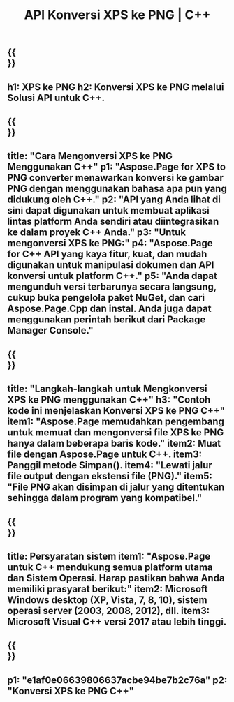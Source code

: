 ﻿---
translation: true
template: /_templates/_conversion-child-cpp.md
title: API Konversi XPS ke PNG | C++
url: /cpp/conversion/xps-to-png/
description: Konversi PS ke PNG disediakan oleh Aspose.Page untuk solusi C++ API. Bekerja di C++ Runtime Environment untuk Windows 32 bit, Windows 64 bit, dan Linux 64 bit.
informat: XPS
outformat: PNG
otherformats: EPS PS
---

{{<section banner>}}
---
h1: XPS ke PNG
h2: Konversi XPS ke PNG melalui Solusi API untuk C++.
---

{{<section overview>}}
---
title: "Cara Mengonversi XPS ke PNG Menggunakan C++"
p1: "Aspose.Page for XPS to PNG converter menawarkan konversi ke gambar PNG dengan menggunakan bahasa apa pun yang didukung oleh C++."
p2: "API yang Anda lihat di sini dapat digunakan untuk membuat aplikasi lintas platform Anda sendiri atau diintegrasikan ke dalam proyek C++ Anda."
p3: "Untuk mengonversi XPS ke PNG:"
p4: "Aspose.Page for C++ API yang kaya fitur, kuat, dan mudah digunakan untuk manipulasi dokumen dan API konversi untuk platform C++."
p5: "Anda dapat mengunduh versi terbarunya secara langsung, cukup buka pengelola paket NuGet, dan cari Aspose.Page.Cpp dan instal. Anda juga dapat menggunakan perintah berikut dari Package Manager Console."
---

{{<section feature1>}}
---
title: "Langkah-langkah untuk Mengkonversi XPS ke PNG menggunakan C++"
h3: "Contoh kode ini menjelaskan Konversi XPS ke PNG C++"
item1: "Aspose.Page memudahkan pengembang untuk memuat dan mengonversi file XPS ke PNG hanya dalam beberapa baris kode."
item2: Muat file dengan Aspose.Page untuk C++.
item3: Panggil metode Simpan().
item4: "Lewati jalur file output dengan ekstensi file (PNG)."
item5: "File PNG akan disimpan di jalur yang ditentukan sehingga dalam program yang kompatibel."
---

{{<section feature2>}}
---
title: Persyaratan sistem
item1: "Aspose.Page untuk C++ mendukung semua platform utama dan Sistem Operasi. Harap pastikan bahwa Anda memiliki prasyarat berikut:"
item2: Microsoft Windows desktop (XP, Vista, 7, 8, 10), sistem operasi server (2003, 2008, 2012), dll.
item3: Microsoft Visual C++ versi 2017 atau lebih tinggi.
---

{{<section gist>}}
---
p1: "e1af0e06639806637acbe94be7b2c76a"
p2: "Konversi XPS ke PNG C++"
---
